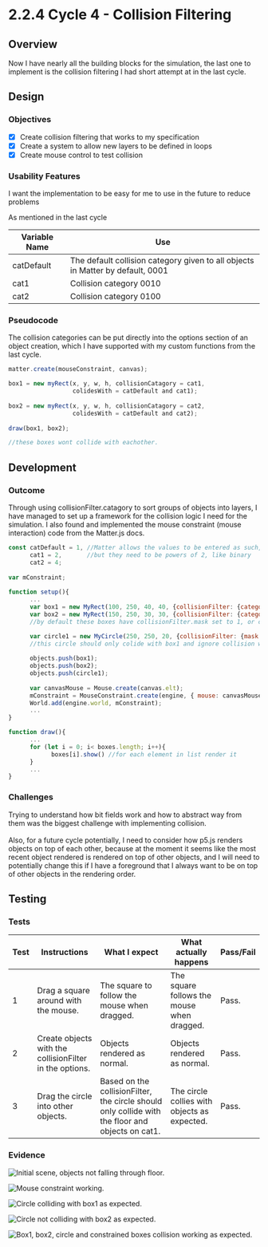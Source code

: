# 2.2.4 Cycle 4 - Collision Filtering

## Overview

Now I have nearly all the building blocks for the simulation, the last one to implement is the collision filtering I had short attempt at in the last cycle.

## Design

### Objectives&#x20;

* [x] Create collision filtering that works to my specification
* [x] Create a system to allow new layers to be defined in loops
* [x] Create mouse control to test collision

### Usability Features

I want the implementation to be easy for me to use in the future to reduce problems&#x20;

As mentioned in the last cycle&#x20;

| Variable Name | Use                                                                            |
| ------------- | ------------------------------------------------------------------------------ |
| catDefault    | The default collision category given to all objects in Matter by default, 0001 |
| cat1          | Collision category 0010                                                        |
| cat2          | Collision category 0100                                                        |

### Pseudocode

The collision categories can be put directly into the options section of an object creation, which I have supported with my custom functions from the last cycle.

```javascript
matter.create(mouseConstraint, canvas);

box1 = new myRect(x, y, w, h, collisionCatagory = cat1, 
                  colidesWith = catDefault and cat1);
                  
box2 = new myRect(x, y, w, h, collisionCatagory = cat2, 
                  colidesWith = catDefault and cat2);
                  
draw(box1, box2);

//these boxes wont collide with eachother.
```

## Development

### Outcome

Through using collisionFilter.catagory to sort groups of objects into layers, I have managed to set up a framework for the collision logic I need for the simulation. I also found and implemented the mouse constraint (mouse interaction) code from the Matter.js docs.

```javascript
const catDefault = 1, //Matter allows the values to be entered as such,
      cat1 = 2,       //but they need to be powers of 2, like binary
      cat2 = 4;
      
var mConstraint;
      
function setup(){
      ...
      var box1 = new MyRect(100, 250, 40, 40, {collisionFilter: {category: cat1} });
      var box2 = new MyRect(150, 250, 30, 30, {collisionFilter: {category: cat2} });
      //by default these boxes have collisionFilter.mask set to 1, or catDefault

      var circle1 = new MyCircle(250, 250, 20, {collisionFilter: {mask: catDefault | cat1} });
      //this circle should only colide with box1 and ignore collision with box2
         
      objects.push(box1);
      objects.push(box2);
      objects.push(circle1);
      
      var canvasMouse = Mouse.create(canvas.elt);
      mConstraint = MouseConstraint.create(engine, { mouse: canvasMouse});
      World.add(engine.world, mConstraint);
      ...
}

function draw(){
      ...
      for (let i = 0; i< boxes.length; i++){
            boxes[i].show() //for each element in list render it
      }
      ...
}
```

### Challenges

Trying to understand how bit fields work and how to abstract way from them was the biggest challenge with implementing collision.\
\
Also, for a future cycle potentially, I need to consider how p5.js renders objects on top of each other, because at the moment it seems like the most recent object rendered is rendered on top of other objects, and I will need to potentially change this if I have a foreground that I always want to be on top of other objects in the rendering order.

## Testing

### Tests

| Test | Instructions                                            | What I expect                                                                                    | What actually happens                        | Pass/Fail |
| ---- | ------------------------------------------------------- | ------------------------------------------------------------------------------------------------ | -------------------------------------------- | --------- |
| 1    | Drag a square around with the mouse.                    | The square to follow the mouse when dragged.                                                     | The square follows the mouse when dragged.   | Pass.     |
| 2    | Create objects with the collisionFilter in the options. | Objects rendered as normal.                                                                      | Objects rendered as normal.                  | Pass.     |
| 3    | Drag the circle into other objects.                     | Based on the collisionFilter, the circle should only collide with the floor and objects on cat1. | The circle collies with objects as expected. | Pass.     |

### Evidence

![Initial scene, objects not falling through floor.](<../.gitbook/assets/image (6) (1).png>)

![Mouse constraint working.](<../.gitbook/assets/image (4) (1) (1).png>)

![Circle colliding with box1 as expected.](<../.gitbook/assets/image (2) (1).png>)

![Circle not colliding with box2 as expected.](<../.gitbook/assets/image (5) (2).png>)

![Box1, box2, circle and constrained boxes collision working as expected.](<../.gitbook/assets/image (7) (1).png>)
